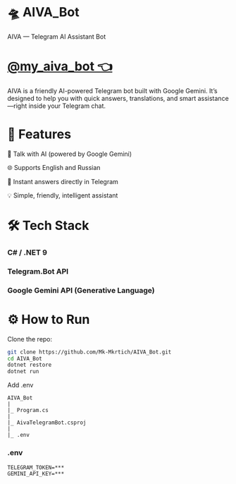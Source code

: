 # 🛸 AIVA_Bot
AIVA — Telegram AI Assistant Bot

# [@my_aiva_bot 👈](https://t.me/my_aiva_bot)

AIVA is a friendly AI-powered Telegram bot built with Google Gemini. It’s designed to help you with quick answers, translations, and smart assistance—right inside your Telegram chat.


# 🚀 Features
🤖 Talk with AI (powered by Google Gemini)

🌐 Supports English and Russian

📲 Instant answers directly in Telegram

💡 Simple, friendly, intelligent assistant

# 🛠 Tech Stack
### C# / .NET 9

### Telegram.Bot API

### Google Gemini API (Generative Language)

# ⚙️ How to Run

Clone the repo:

```bash
git clone https://github.com/Mk-Mkrtich/AIVA_Bot.git
cd AIVA_Bot
dotnet restore
dotnet run
```

Add .env
``` 
AIVA_Bot
|
|_ Program.cs
|
|_ AivaTelegramBot.csproj
|
|_ .env
```

### .env
```
TELEGRAM_TOKEN=***
GEMINI_API_KEY=***
```